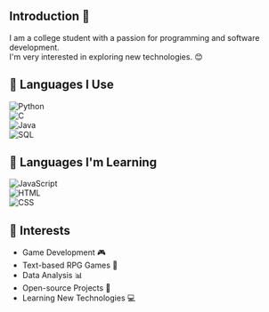 ## Introduction 👋
 
I am a college student with a passion for programming and software development.  
 I'm very interested in exploring new technologies. 😊

## 🔧 Languages I Use 
![Python](https://img.shields.io/badge/Language-Python-blue)  
![C](https://img.shields.io/badge/Language-C-blue)  
![Java](https://img.shields.io/badge/Language-Java-orange)  
![SQL](https://img.shields.io/badge/Language-SQL-yellow)  

## 🌱 Languages I'm Learning 
![JavaScript](https://img.shields.io/badge/Language-JavaScript-yellow)  
![HTML](https://img.shields.io/badge/Language-HTML-red)  
![CSS](https://img.shields.io/badge/Language-CSS-blueviolet)  

## 🎯 Interests
- Game Development 🎮  
- Text-based RPG Games 📜  
- Data Analysis 📊  
- Open-source Projects 🚀  
- Learning New Technologies 💻  






 
